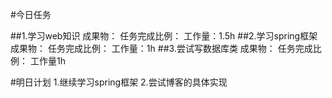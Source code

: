 #今日任务

##1.学习web知识
成果物：
任务完成比例：
工作量：1.5h
##2.学习spring框架
成果物：
任务完成比例：
工作量：1h
##3.尝试写数据库类
成果物：
任务完成比例：
工作量1h

#明日计划
1.继续学习spring框架
2.尝试博客的具体实现


